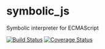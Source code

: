 # symbolic_js
Symbolic interpreter for ECMAScript

[![Build Status](https://travis-ci.org/smba/symbolic_js.svg?branch=master)](https://travis-ci.org/smba/symbolic_js) [![Coverage Status](https://coveralls.io/repos/github/smba/symbolic_js/badge.svg?branch=master)](https://coveralls.io/github/smba/symbolic_js?branch=master)
